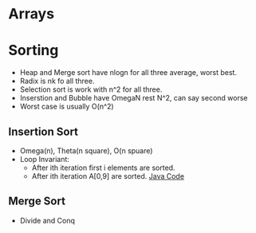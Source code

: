 # Arrays

# Sorting
- Heap and Merge sort have nlogn for all three average, worst best.
- Radix is nk fo all three.
- Selection sort is work with n^2 for all three.
- Inserstion and Bubble have OmegaN rest N^2, can say second worse
- Worst case is usually O(n^2) 

## Insertion Sort
- Omega(n), Theta(n square), O(n spuare)
- Loop Invariant: 
    - After ith iteration first i elements are sorted.
    - After ith iteration A[0,9] are sorted.
[Java Code](../java/InsertionSort.java)

## Merge Sort
- Divide and Conq
